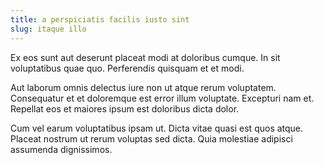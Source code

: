 ```yaml
---
title: a perspiciatis facilis iusto sint
slug: itaque illo
---
```


Ex eos sunt aut deserunt placeat modi at doloribus cumque. In sit voluptatibus quae quo. Perferendis quisquam et et modi.

Aut laborum omnis delectus iure non ut atque rerum voluptatem. Consequatur et et doloremque est error illum voluptate. Excepturi nam et. Repellat eos et maiores ipsum est doloribus dicta dolor.

Cum vel earum voluptatibus ipsam ut. Dicta vitae quasi est quos atque. Placeat nostrum ut rerum voluptas sed dicta. Quia molestiae adipisci assumenda dignissimos.
